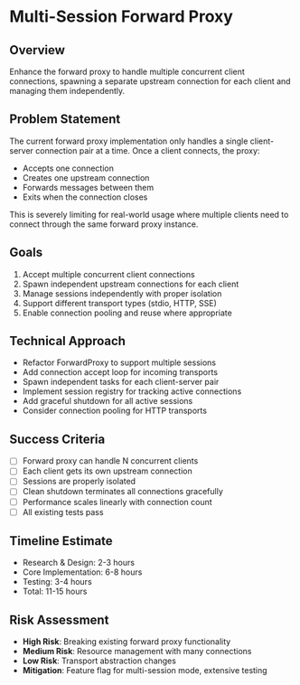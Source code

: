 # Multi-Session Forward Proxy

## Overview
Enhance the forward proxy to handle multiple concurrent client connections, spawning a separate upstream connection for each client and managing them independently.

## Problem Statement
The current forward proxy implementation only handles a single client-server connection pair at a time. Once a client connects, the proxy:
- Accepts one connection
- Creates one upstream connection
- Forwards messages between them
- Exits when the connection closes

This is severely limiting for real-world usage where multiple clients need to connect through the same forward proxy instance.

## Goals
1. Accept multiple concurrent client connections
2. Spawn independent upstream connections for each client
3. Manage sessions independently with proper isolation
4. Support different transport types (stdio, HTTP, SSE)
5. Enable connection pooling and reuse where appropriate

## Technical Approach
- Refactor ForwardProxy to support multiple sessions
- Add connection accept loop for incoming transports
- Spawn independent tasks for each client-server pair
- Implement session registry for tracking active connections
- Add graceful shutdown for all active sessions
- Consider connection pooling for HTTP transports

## Success Criteria
- [ ] Forward proxy can handle N concurrent clients
- [ ] Each client gets its own upstream connection
- [ ] Sessions are properly isolated
- [ ] Clean shutdown terminates all connections gracefully
- [ ] Performance scales linearly with connection count
- [ ] All existing tests pass

## Timeline Estimate
- Research & Design: 2-3 hours
- Core Implementation: 6-8 hours
- Testing: 3-4 hours
- Total: 11-15 hours

## Risk Assessment
- **High Risk**: Breaking existing forward proxy functionality
- **Medium Risk**: Resource management with many connections
- **Low Risk**: Transport abstraction changes
- **Mitigation**: Feature flag for multi-session mode, extensive testing